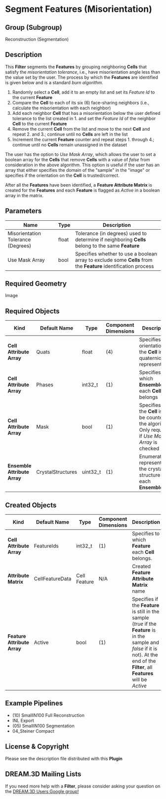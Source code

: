 # Segment Features (Misorientation) 


## Group (Subgroup) ##

Reconstruction (Segmentation)

## Description ##

This **Filter** segments the **Features** by grouping neighboring **Cells** that satisfy the *misorientation tolerance*, i.e., have misorientation angle less than the value set by the user. The process by which the **Features** are identified is given below and is a standard *burn algorithm*.

1. Randomly select a **Cell**, add it to an empty list and set its *Feature Id* to the current **Feature**
2. Compare the **Cell** to each of its six (6) face-sharing neighbors (i.e., calculate the misorientation with each neighbor)
3. Add each neighbor **Cell** that has a misorientation below the user defined tolerance to the list created in 1. and set the *Feature Id* of the neighbor **Cell** to the current **Feature**
4. Remove the current **Cell** from the list and move to the next **Cell** and repeat 2. and 3.; continue until no **Cells** are left in the list
5. Increment the current **Feature** counter and repeat steps 1. through 4.; continue until no **Cells** remain unassigned in the dataset

The user has the option to *Use Mask Array*, which allows the user to set a boolean array for the **Cells** that remove **Cells** with a value of *false* from consideration in the above algorithm. This option is useful if the user has an array that either specifies the domain of the "sample" in the "image" or specifies if the orientation on the **Cell** is trusted/correct. 

After all the **Features** have been identified, a **Feature Attribute Matrix** is created for the **Features** and each **Feature** is flagged as *Active* in a boolean array in the matrix.

## Parameters ##

| Name | Type | Description |
|------|------| ----------- |
| Misorientation Tolerance (Degrees) | float | Tolerance (in degrees) used to determine if neighboring **Cells** belong to the same **Feature** |
| Use Mask Array | bool | Specifies whether to use a boolean array to exclude some **Cells** from the **Feature** identification process |

## Required Geometry ##

Image 

## Required Objects ##

| Kind | Default Name | Type | Component Dimensions | Description |
|------|--------------|------|----------------------|-------------|
| **Cell Attribute Array** | Quats | float | (4) | Specifies the orientation of the **Cell** in quaternion representation |
| **Cell Attribute Array** | Phases | int32_t | (1) | Specifies to which **Ensemble** each **Cell** belongs |
| **Cell Attribute Array** | Mask | bool | (1) | Specifies if the **Cell** is to be counted in the algorithm. Only required if *Use Mask Array* is checked |
| **Ensemble Attribute Array** | CrystalStructures | uint32_t | (1) | Enumeration representing the crystal structure for each **Ensemble** |

## Created Objects ##

| Kind | Default Name | Type | Component Dimensions | Description |
|------|--------------|------|----------------------|-------------|
| **Cell Attribute Array** | FeatureIds | int32_t | (1) | Specifies to which **Feature** each **Cell** belongs. |
| **Attribute Matrix** | CellFeatureData | Cell Feature | N/A | Created **Feature Attribute Matrix** name |
| **Feature Attribute Array** | Active | bool | (1) | Specifies if the **Feature** is still in the sample (*true* if the **Feature** is in the sample and *false* if it is not). At the end of the **Filter**, all **Features** will be _Active_ |



## Example Pipelines ##

+ (10) SmallIN100 Full Reconstruction
+ INL Export
+ (05) SmallIN100 Segmentation
+ 04_Steiner Compact

## License & Copyright ##

Please see the description file distributed with this **Plugin**

## DREAM.3D Mailing Lists ##

If you need more help with a **Filter**, please consider asking your question on the [DREAM.3D Users Google group!](https://groups.google.com/forum/?hl=en#!forum/dream3d-users)


